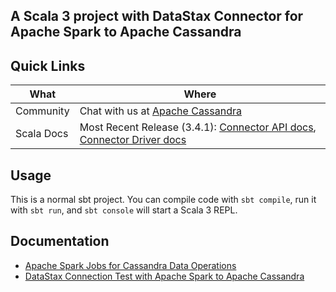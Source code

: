 ## A Scala 3 project with DataStax Connector for Apache Spark to Apache Cassandra

## Quick Links

| What                     | Where                                                                                                                                                                                                                                                                                                               |
|--------------------------|---------------------------------------------------------------------------------------------------------------------------------------------------------------------------------------------------------------------------------------------------------------------------------------------------------------------|
| Community                | Chat with us at [Apache Cassandra](https://cassandra.apache.org/_/community.html#discussions)                                                                                                                                                                                                                       |
| Scala Docs               | Most Recent Release (3.4.1): [Connector API docs](https://datastax.github.io/spark-cassandra-connector/ApiDocs/3.4.1/connector/com/datastax/spark/connector/index.html), [Connector Driver docs](https://datastax.github.io/spark-cassandra-connector/ApiDocs/3.4.1/driver/com/datastax/spark/connector/index.html) 


## Usage

This is a normal sbt project. You can compile code with `sbt compile`, run it with `sbt run`, and `sbt console` will start a Scala 3 REPL.

## Documentation

- [Apache Spark Jobs for Cassandra Data Operations](docs/job.md)
- [DataStax Connection Test with Apache Spark to Apache Cassandra](docs/connection.md)


